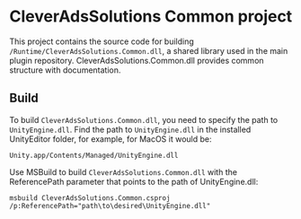 # CleverAdsSolutions Common project
This project contains the source code for building `/Runtime/CleverAdsSolutions.Common.dll`, a shared library used in the main plugin repository. CleverAdsSolutions.Common.dll provides common structure with documentation.

## Build
To build `CleverAdsSolutions.Common.dll`, you need to specify the path to `UnityEngine.dll`. Find the path to `UnityEngine.dll` in the installed UnityEditor folder, for example, for MacOS it would be:
```
Unity.app/Contents/Managed/UnityEngine.dll
```
Use MSBuild to build `CleverAdsSolutions.Common.dll` with the ReferencePath parameter that points to the path of UnityEngine.dll:
```
msbuild CleverAdsSolutions.Common.csproj /p:ReferencePath="path\to\desired\UnityEngine.dll"
```